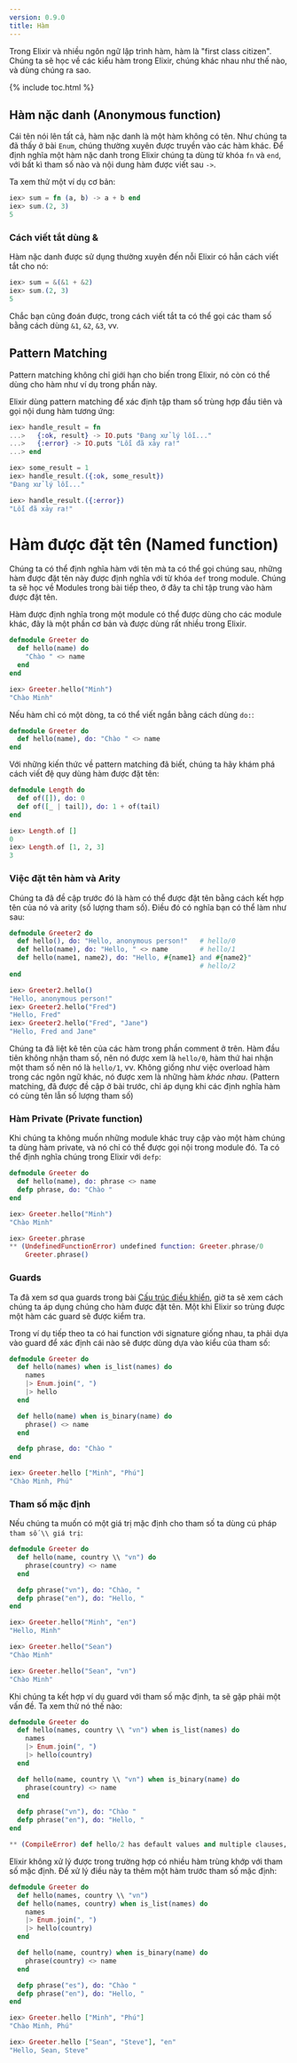 ```yaml
---
version: 0.9.0
title: Hàm
---
```


Trong Elixir và nhiều ngôn ngữ lập trình hàm, hàm là "first class citizen". Chúng ta sẽ học về các kiểu hàm trong Elixir, chúng khác nhau như thế nào, và dùng chúng ra sao.

{% include toc.html %}

## Hàm nặc danh (Anonymous function)

Cái tên nói lên tất cả, hàm nặc danh là một hàm không có tên. Như chúng ta đã thấy ở bài `Enum`, chúng thường xuyên được truyền vào các hàm khác. Để định nghĩa một hàm nặc danh trong Elixir chúng ta dùng từ khóa `fn` và `end`, với bất kì tham số nào và nội dung hàm được viết sau `->`.

Ta xem thử một ví dụ cơ bản:

```elixir
iex> sum = fn (a, b) -> a + b end
iex> sum.(2, 3)
5
```

### Cách viết tắt dùng &

Hàm nặc danh được sử dụng thường xuyên đến nỗi Elixir có hẳn cách viết tắt cho nó:

```elixir
iex> sum = &(&1 + &2)
iex> sum.(2, 3)
5
```

Chắc bạn cũng đoán được, trong cách viết tắt ta có thể gọi các tham số bằng cách dùng `&1`, `&2`, `&3`, vv.

## Pattern Matching

Pattern matching không chỉ giới hạn cho biến trong Elixir, nó còn có thể dùng cho hàm như ví dụ trong phần này.

Elixir dùng pattern matching để xác định tập tham số trùng hợp đầu tiên và gọi nội dung hàm tương ứng:

```elixir
iex> handle_result = fn
...>   {:ok, result} -> IO.puts "Đang xử lý lỗi..."
...>   {:error} -> IO.puts "Lỗi đã xảy ra!"
...> end

iex> some_result = 1
iex> handle_result.({:ok, some_result})
"Đang xử lý lỗi..."

iex> handle_result.({:error})
"Lỗi đã xảy ra!"
```

# Hàm được đặt tên (Named function)

Chúng ta có thể định nghĩa hàm với tên mà ta có thể gọi chúng sau, những hàm được đặt tên này được định nghĩa với từ khóa `def` trong module. Chúng ta sẽ học về Modules trong bài tiếp theo, ở đây ta chỉ tập trung vào hàm được đặt tên.

Hàm được định nghĩa trong một module có thể được dùng cho các module khác, đây là một phần cơ bản và được dùng rất nhiều trong Elixir.

```elixir
defmodule Greeter do
  def hello(name) do
    "Chào " <> name
  end
end

iex> Greeter.hello("Minh")
"Chào Minh"
```

Nếu hàm chỉ có một dòng, ta có thể viết ngắn bằng cách dùng `do:`:

```elixir
defmodule Greeter do
  def hello(name), do: "Chào " <> name
end
```

Với những kiến thức về pattern matching đã biết, chúng ta hãy khám phá cách viết đệ quy dùng hàm được đặt tên:

```elixir
defmodule Length do
  def of([]), do: 0
  def of([_ | tail]), do: 1 + of(tail)
end

iex> Length.of []
0
iex> Length.of [1, 2, 3]
3
```

### Việc đặt tên hàm và Arity

Chúng ta đã đề cập trước đó là hàm có thể được đặt tên bằng cách kết hợp tên của nó và arity (số lượng tham số). Điều đó có nghĩa bạn có thể làm như sau:

```elixir
defmodule Greeter2 do
  def hello(), do: "Hello, anonymous person!"   # hello/0
  def hello(name), do: "Hello, " <> name        # hello/1
  def hello(name1, name2), do: "Hello, #{name1} and #{name2}"
                                                # hello/2
end

iex> Greeter2.hello()
"Hello, anonymous person!"
iex> Greeter2.hello("Fred")
"Hello, Fred"
iex> Greeter2.hello("Fred", "Jane")
"Hello, Fred and Jane"
```

Chúng ta đã liệt kê tên của các hàm trong phần comment ở trên. Hàm đầu tiên không nhận tham số, nên nó được xem là `hello/0`, hàm thứ hai nhận một tham số nên nó là `hello/1`, vv. Không giống như việc overload hàm trong các ngôn ngữ khác, nó được xem là những hàm _khác nhau_. (Pattern matching, đã được đề cập ở bài trước, chỉ áp dụng khi các định nghĩa hàm có cùng tên lẫn số lượng tham số)

### Hàm Private (Private function)

Khi chúng ta không muốn những module khác truy cập vào một hàm chúng ta dùng hàm private, và nó chỉ có thể được gọi nội trong module đó. Ta có thể định nghĩa chúng trong Elixir với `defp`:

```elixir
defmodule Greeter do
  def hello(name), do: phrase <> name
  defp phrase, do: "Chào "
end

iex> Greeter.hello("Minh")
"Chào Minh"

iex> Greeter.phrase
** (UndefinedFunctionError) undefined function: Greeter.phrase/0
    Greeter.phrase()
```

### Guards

Ta đã xem sơ qua guards trong bài [Cấu trúc điều khiển](../control-structures), giờ ta sẽ xem cách chúng ta áp dụng chúng cho hàm được đặt tên.  Một khi Elixir so trùng được một hàm các guard sẽ được kiểm tra.

Trong ví dụ tiếp theo ta có hai function với signature giống nhau, ta phải dựa vào guard để xác định cái nào sẽ được dùng dựa vào kiểu của tham số:

```elixir
defmodule Greeter do
  def hello(names) when is_list(names) do
    names
    |> Enum.join(", ")
    |> hello
  end

  def hello(name) when is_binary(name) do
    phrase() <> name
  end

  defp phrase, do: "Chào "
end

iex> Greeter.hello ["Minh", "Phú"]
"Chào Minh, Phú"
```

### Tham số mặc định

Nếu chúng ta muốn có một giá trị mặc định cho tham số ta dùng cú pháp `tham số \\ giá trị`:

```elixir
defmodule Greeter do
  def hello(name, country \\ "vn") do
    phrase(country) <> name
  end

  defp phrase("vn"), do: "Chào, "
  defp phrase("en"), do: "Hello, "
end

iex> Greeter.hello("Minh", "en")
"Hello, Minh"

iex> Greeter.hello("Sean")
"Chào Minh"

iex> Greeter.hello("Sean", "vn")
"Chào Minh"
```

Khi chúng ta kết hợp ví dụ guard với tham số mặc định, ta sẽ gặp phải một vấn đề. Ta xem thử nó thế nào:

```elixir
defmodule Greeter do
  def hello(names, country \\ "vn") when is_list(names) do
    names
    |> Enum.join(", ")
    |> hello(country)
  end

  def hello(name, country \\ "vn") when is_binary(name) do
    phrase(country) <> name
  end

  defp phrase("vn"), do: "Chào "
  defp phrase("en"), do: "Hello, "
end

** (CompileError) def hello/2 has default values and multiple clauses, define a function head with the defaults
```

Elixir không xử lý được trong trường hợp có nhiều hàm trùng khớp với tham số mặc định. Để xử lý điều này ta thêm một hàm trước tham số mặc định:

```elixir
defmodule Greeter do
  def hello(names, country \\ "vn")
  def hello(names, country) when is_list(names) do
    names
    |> Enum.join(", ")
    |> hello(country)
  end

  def hello(name, country) when is_binary(name) do
    phrase(country) <> name
  end

  defp phrase("es"), do: "Chào "
  defp phrase("en"), do: "Hello, "
end

iex> Greeter.hello ["Minh", "Phú"]
"Chào Minh, Phú"

iex> Greeter.hello ["Sean", "Steve"], "en"
"Hello, Sean, Steve"
```
